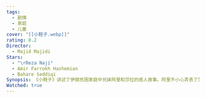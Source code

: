 ```yaml
---
tags:
  - 剧情
  - 家庭
  - 儿童
cover: "[[小鞋子.webp]]"
rating: 8.2
Director:
  - Majid Majidi
Stars:
  - "\rReza Naji"
  - Amir Farrokh Hashemian
  - Bahare Seddiqi
Synopsis: 《小鞋子》讲述了伊朗贫困家庭中兄妹阿里和莎拉的感人故事。阿里不小心弄丢了莎拉唯一的一双鞋，却因家境贫困无法立刻买新鞋。为了不让父母担心，兄妹俩决定共用阿里的一双鞋，互相配合，轮流穿着上下学。在此期间，阿里发现了一场长跑比赛，第三名的奖品是一双新鞋。他决心参赛，为了赢得这双鞋，阿里克服种种困难，拼尽全力，但最终却意外夺得了第一名，未能如愿得到那双新鞋。尽管如此，影片用温暖的笔触展现了兄妹间的深厚情感以及他们对生活的坚韧与希望。《小鞋子》通过一段简单却动人的故事，探讨了贫困中的真情与纯粹的人性，提醒我们珍惜平凡中的温暖与爱。
Watched: true
---
```

